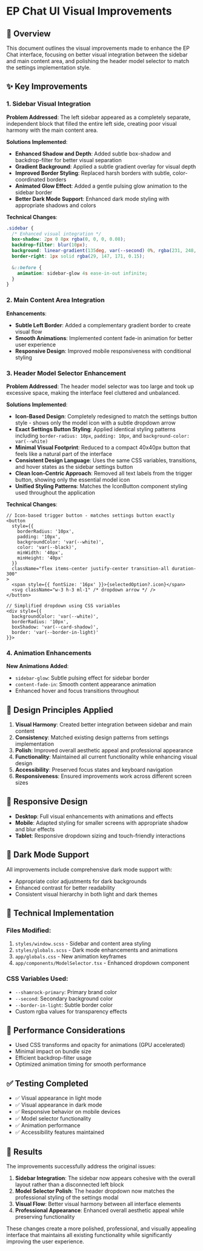 # EP Chat UI Visual Improvements

## 🎯 Overview

This document outlines the visual improvements made to enhance the EP Chat interface, focusing on better visual integration between the sidebar and main content area, and polishing the header model selector to match the settings implementation style.

## ✨ Key Improvements

### 1. Sidebar Visual Integration

**Problem Addressed**: The left sidebar appeared as a completely separate, independent block that filled the entire left side, creating poor visual harmony with the main content area.

**Solutions Implemented**:

- **Enhanced Shadow and Depth**: Added subtle box-shadow and backdrop-filter for better visual separation
- **Gradient Background**: Applied a subtle gradient overlay for visual depth
- **Improved Border Styling**: Replaced harsh borders with subtle, color-coordinated borders
- **Animated Glow Effect**: Added a gentle pulsing glow animation to the sidebar border
- **Better Dark Mode Support**: Enhanced dark mode styling with appropriate shadows and colors

**Technical Changes**:
```scss
.sidebar {
  /* Enhanced visual integration */
  box-shadow: 2px 0 8px rgba(0, 0, 0, 0.08);
  backdrop-filter: blur(10px);
  background: linear-gradient(135deg, var(--second) 0%, rgba(231, 248, 255, 0.95) 100%);
  border-right: 1px solid rgba(29, 147, 171, 0.15);
  
  &::before {
    animation: sidebar-glow 4s ease-in-out infinite;
  }
}
```

### 2. Main Content Area Integration

**Enhancements**:
- **Subtle Left Border**: Added a complementary gradient border to create visual flow
- **Smooth Animations**: Implemented content fade-in animation for better user experience
- **Responsive Design**: Improved mobile responsiveness with conditional styling

### 3. Header Model Selector Enhancement

**Problem Addressed**: The header model selector was too large and took up excessive space, making the interface feel cluttered and unbalanced.

**Solutions Implemented**:

- **Icon-Based Design**: Completely redesigned to match the settings button style - shows only the model icon with a subtle dropdown arrow
- **Exact Settings Button Styling**: Applied identical styling patterns including `border-radius: 10px`, `padding: 10px`, and `background-color: var(--white)`
- **Minimal Visual Footprint**: Reduced to a compact 40x40px button that feels like a natural part of the interface
- **Consistent Design Language**: Uses the same CSS variables, transitions, and hover states as the sidebar settings button
- **Clean Icon-Centric Approach**: Removed all text labels from the trigger button, showing only the essential model icon
- **Unified Styling Patterns**: Matches the IconButton component styling used throughout the application

**Technical Changes**:
```tsx
// Icon-based trigger button - matches settings button exactly
<button
  style={{
    borderRadius: '10px',
    padding: '10px',
    backgroundColor: 'var(--white)',
    color: 'var(--black)',
    minWidth: '40px',
    minHeight: '40px'
  }}
  className="flex items-center justify-center transition-all duration-300"
>
  <span style={{ fontSize: '16px' }}>{selectedOption?.icon}</span>
  <svg className="w-3 h-3 ml-1" /* dropdown arrow */ />
</button>

// Simplified dropdown using CSS variables
<div style={{
  backgroundColor: 'var(--white)',
  borderRadius: '10px',
  boxShadow: 'var(--card-shadow)',
  border: 'var(--border-in-light)'
}}>
```

### 4. Animation Enhancements

**New Animations Added**:
- `sidebar-glow`: Subtle pulsing effect for sidebar border
- `content-fade-in`: Smooth content appearance animation
- Enhanced hover and focus transitions throughout

## 🎨 Design Principles Applied

1. **Visual Harmony**: Created better integration between sidebar and main content
2. **Consistency**: Matched existing design patterns from settings implementation
3. **Polish**: Improved overall aesthetic appeal and professional appearance
4. **Functionality**: Maintained all current functionality while enhancing visual design
5. **Accessibility**: Preserved focus states and keyboard navigation
6. **Responsiveness**: Ensured improvements work across different screen sizes

## 📱 Responsive Design

- **Desktop**: Full visual enhancements with animations and effects
- **Mobile**: Adapted styling for smaller screens with appropriate shadow and blur effects
- **Tablet**: Responsive dropdown sizing and touch-friendly interactions

## 🌙 Dark Mode Support

All improvements include comprehensive dark mode support with:
- Appropriate color adjustments for dark backgrounds
- Enhanced contrast for better readability
- Consistent visual hierarchy in both light and dark themes

## 🔧 Technical Implementation

### Files Modified:
1. `styles/window.scss` - Sidebar and content area styling
2. `styles/globals.scss` - Dark mode enhancements and animations
3. `app/globals.css` - New animation keyframes
4. `app/components/ModelSelector.tsx` - Enhanced dropdown component

### CSS Variables Used:
- `--shamrock-primary`: Primary brand color
- `--second`: Secondary background color
- `--border-in-light`: Subtle border color
- Custom rgba values for transparency effects

## 🚀 Performance Considerations

- Used CSS transforms and opacity for animations (GPU accelerated)
- Minimal impact on bundle size
- Efficient backdrop-filter usage
- Optimized animation timing for smooth performance

## ✅ Testing Completed

- ✅ Visual appearance in light mode
- ✅ Visual appearance in dark mode
- ✅ Responsive behavior on mobile devices
- ✅ Model selector functionality
- ✅ Animation performance
- ✅ Accessibility features maintained

## 🎯 Results

The improvements successfully address the original issues:

1. **Sidebar Integration**: The sidebar now appears cohesive with the overall layout rather than a disconnected left block
2. **Model Selector Polish**: The header dropdown now matches the professional styling of the settings modal
3. **Visual Flow**: Better visual harmony between all interface elements
4. **Professional Appearance**: Enhanced overall aesthetic appeal while preserving functionality

These changes create a more polished, professional, and visually appealing interface that maintains all existing functionality while significantly improving the user experience.
